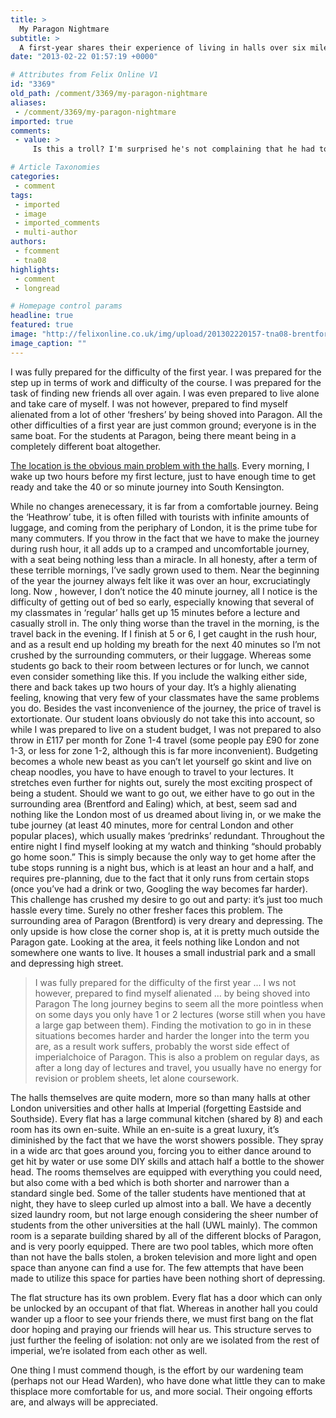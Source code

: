 ```yaml
---
title: >
  My Paragon Nightmare
subtitle: >
  A first-year shares their experience of living in halls over six miles from the South Ken campus
date: "2013-02-22 01:57:19 +0000"

# Attributes from Felix Online V1
id: "3369"
old_path: /comment/3369/my-paragon-nightmare
aliases:
 - /comment/3369/my-paragon-nightmare
imported: true
comments:
 - value: >
     Is this a troll? I'm surprised he's not complaining that he had to do his own laundry and buy his own clothes.,I do agree that the Paragon halls are probably not in the most sensible location, and the same applies to the proposed new Acton accommodation. However a spoilt whiny rant like this doesn't do much for the cause. A 40 minute commute or longer is hardly unusual for people working or studying in London. Similarly most of us have to put up with crowded public transport, less-than-spacious accommodation, and not being able to living in a posh borough like Chelsea &amp; Kensington. <br> <br>As for the horror of having to get up '2 hours before lectures' - so 7am at the very earliest - I'm afraid the world of work is going to come as a big shock! ,My friend, ignore the two nasty comments above. They sound like they've been written by the typical social misanthropes you find around Imperial; the type who never left their murky rooms in first year and refused to speak to anyone in halls. Not everyone at this college

# Article Taxonomies
categories:
 - comment
tags:
 - imported
 - image
 - imported_comments
 - multi-author
authors:
 - fcomment
 - tna08
highlights:
 - comment
 - longread

# Homepage control params
headline: true
featured: true
image: "http://felixonline.co.uk/img/upload/201302220157-tna08-brentford.jpg"
image_caption: ""
---
```


I was fully prepared for the difficulty of the first year. I was prepared for the step up in terms of work and difficulty of the course. I was prepared for the task of finding new friends all over again. I was even prepared to live alone and take care of myself. I was not however, prepared to find myself alienated from a lot of other ‘freshers’ by being shoved into Paragon. All the other difficulties of a first year are just common ground; everyone is in the same boat. For the students at Paragon, being there meant being in a completely different boat altogether.

[The location is the obvious main problem with the halls](http://felixonline.co.uk/news/3355/paragon-a-case-study-of-distance/). Every morning, I wake up two hours before my first lecture, just to have enough time to get ready and take the 40 or so minute journey into South Kensington.

While no changes arenecessary, it is far from a comfortable journey. Being the ‘Heathrow’ tube, it is often filled with tourists with infinite amounts of luggage, and coming from the periphary of London, it is the prime tube for many commuters. If you throw in the fact that we have to make the journey during rush hour, it all adds up to a cramped and uncomfortable journey, with a seat being nothing less than a miracle. In all honesty, after a term of these terrible mornings, I’ve sadly grown used to them. Near the beginning of the year the journey always felt like it was over an hour, excruciatingly long. Now , however, I don’t notice the 40 minute journey, all I notice is the difficulty of getting out of bed so early, especially knowing that several of my classmates in ‘regular’ halls get up 15 minutes before a lecture and casually stroll in. The only thing worse than the travel in the morning, is the travel back in the evening. If I finish at 5 or 6, I get caught in the rush hour, and as a result end up holding my breath for the next 40 minutes so I’m not crushed by the surrounding commuters, or their luggage. Whereas some students go back to their room between lectures or for lunch, we cannot even consider something like this. If you include the walking either side, there and back takes up two hours of your day. It’s a highly alienating feeling, knowing that very few of your classmates have the same problems you do. Besides the vast inconvenience of the journey, the price of travel is extortionate. Our student loans obviously do not take this into account, so while I was prepared to live on a student budget, I was not prepared to also throw in £117 per month for Zone 1-4 travel (some people pay £90 for zone 1-3, or less for zone 1-2, although this is far more inconvenient). Budgeting becomes a whole new beast as you can’t let yourself go skint and live on cheap noodles, you have to have enough to travel to your lectures. It stretches even further for nights out, surely the most exciting prospect of being a student. Should we want to go out, we either have to go out in the surrounding area (Brentford and Ealing) which, at best, seem sad and nothing like the London most of us dreamed about living in, or we make the tube journey (at least 40 minutes, more for central London and other popular places), which usually makes ‘predrinks’ redundant. Throughout the entire night I find myself looking at my watch and thinking “should probably go home soon.” This is simply because the only way to get home after the tube stops running is a night bus, which is at least an hour and a half, and requires pre-planning, due to the fact that it only runs from certain stops (once you’ve had a drink or two, Googling the way becomes far harder). This challenge has crushed my desire to go out and party: it’s just too much hassle every time. Surely no other fresher faces this problem. The surrounding area of Paragon (Brentford) is very dreary and depressing. The only upside is how close the corner shop is, at it is pretty much outside the Paragon gate. Looking at the area, it feels nothing like London and not somewhere one wants to live. It houses a small industrial park and a small and depressing high street.
> I was fully prepared for the difficulty of the first year ... I ws not however, prepared to find myself alienated ... by being shoved into Paragon
The long journey begins to seem all the more pointless when on some days you only have 1 or 2 lectures (worse still when you have a large gap between them). Finding the motivation to go in in these situations becomes harder and harder the longer into the term you are, as a result work suffers, probably the worst side effect of imperialchoice of Paragon. This is also a problem on regular days, as after a long day of lectures and travel, you usually have no energy for revision or problem sheets, let alone coursework.

The halls themselves are quite modern, more so than many halls at other London universities and other halls at Imperial (forgetting Eastside and Southside). Every flat has a large communal kitchen (shared by 8) and each room has its own en-suite. While an en-suite is a great luxury, it’s diminished by the fact that we have the worst showers possible. They spray in a wide arc that goes around you, forcing you to either dance around to get hit by water or use some DIY skills and attach half a bottle to the shower head. The rooms themselves are equipped with everything you could need, but also come with a bed which is both shorter and narrower than a standard single bed. Some of the taller students have mentioned that at night, they have to sleep curled up almost into a ball. We have a decently sized laundry room, but not large enough considering the sheer number of students from the other universities at the hall (UWL mainly). The common room is a separate building shared by all of the different blocks of Paragon, and is very poorly equipped. There are two pool tables, which more often than not have the balls stolen, a broken television and more light and open space than anyone can find a use for. The few attempts that have been made to utilize this space for parties have been nothing short of depressing.

The flat structure has its own problem. Every flat has a door which can only be unlocked by an occupant of that flat. Whereas in another hall you could wander up a floor to see your friends there, we must first bang on the flat door hoping and praying our friends will hear us. This structure serves to just further the feeling of isolation: not only are we isolated from the rest of imperial, we’re isolated from each other as well.

One thing I must commend though, is the effort by our wardening team (perhaps not our Head Warden), who have done what little they can to make thisplace more comfortable for us, and more social. Their ongoing efforts are, and always will be appreciated.
